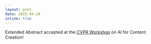 ```yaml
---
layout: post
date: 2025-04-28 
inline: true
---
```


Extended Abstract accepted at the [CVPR Workshop](https://ai4cc.net/) on AI for Content Creation!
